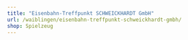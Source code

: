 ```yaml
---
title: "Eisenbahn-Treffpunkt SCHWEICKHARDT GmbH"
url: /waiblingen/eisenbahn-treffpunkt-schweickhardt-gmbh/
shop: Spielzeug
---
```

